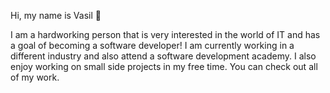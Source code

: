 Hi, my name is Vasil 👋 

I am a hardworking person that is very interested in the world of IT and has a goal of becoming a software developer! I am currently working in a different industry and also attend a software development academy. I also enjoy working on small side projects in my free time. You can check out all of my work.
